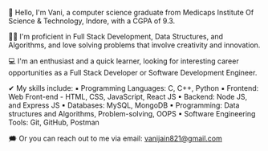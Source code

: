 👋 Hello, I'm Vani, a computer science graduate from Medicaps Institute Of Science & Technology, Indore, with a CGPA of 9.3.

👩‍🎓 I'm proficient in Full Stack Development, Data Structures, and Algorithms, and love solving problems that involve creativity and innovation.

💻 I'm an enthusiast and a quick learner, looking for interesting career opportunities as a Full Stack Developer or Software Development Engineer.

✔ My skills include:
▪ Programming Languages: C, C++, Python
▪ Frontend: Web Front-end - HTML, CSS, JavaScript, React JS
▪ Backend: Node JS, and Express JS
▪ Databases: MySQL, MongoDB
▪ Programming: Data structures and Algorithms, Problem-solving, OOPS
▪ Software Engineering Tools: Git, GitHub, Postman

🗯 Or you can reach out to me via email: vanijain821@gmail.com

